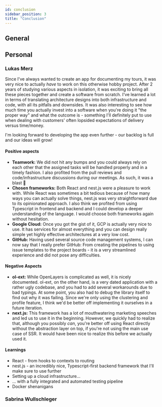 ```yaml
---
id: conclusion
sidebar_position: 3
title: "Conclusion"
---
```


## General

## Personal

### Lukas Merz

Since I've always wanted to create an app for documenting my tours, it was very nice to actually *have* to work on this
otherwise hobby project. After 2 years of studying various aspects in isolation, it was exciting to bring all these
pieces together and create a software from scratch. I've learned a lot in terms of translating architecture designs into
both infrastructure and code, with all its pitfalls and downsides. It was also interesting to see how much time you
actually invest into a software when you're doing it "the proper way" and what the outcome is - something I'll
definitely put to use when dealing with customers' often lopsided expectations of delivery versus time/money.

I'm looking forward to developing the app even further - our backlog is full and our ideas will grow!

#### Positive aspects

* **Teamwork:** We did not hit any bumps and you could always rely on each other that the assigned
  tasks will be handled properly and in a timely fashion. I also profited from the pull reviews and code/infrastructure
  discussions during our meetings. As such, it was a blast 🚀
* **Chosen frameworks:** Both React and nest.js were a pleasure to work with. While React was sometimes a bit tedious
  because of how many ways you can actually solve things, nest.js was very straightforward due to its opinionated
  approach. I also think we profited from using Typescript in frontend and backend and I could develop a deeper
  understanding of the language. I would choose both frameworks again without hesitation.
* **Google Cloud:** Once you got the gist of it, GCP is actually very nice to use. It has services for almost everything
  and you can design really simple yet highly effective architectures at a very low cost.
* **GitHub:** Having used several source code management systems, I can now say that I really prefer GitHub: From
  creating the pipelines to using issue templates to the project boards - it is a very streamlined experience and did
  not pose any difficulties.

#### Negative Aspects

* **ol-ext:** While OpenLayers is complicated as well, it is nicely documented. ol-ext, on the other hand, is a very
  dated application with a rather ugly codebase, and you had to add several workarounds due to bad typings. At some
  point, you also had to debug the library itself to find out why it was failing. Since we're only using the clustering
  and profile feature, I think we'd be better off implementing it ourselves in a future iteration.
* **next.js:** This framework has a lot of mouthwatering marketing speeches and led us to use it in the beginning.
  However, we quickly had to realize that, although you possibly *can*, you're better off using React directly without
  the abstraction layer on top, if you're not using the main use case of SSR. It would have been nice to realize this
  before we actually used it.

#### Learnings

* React - from hooks to contexts to routing
* nest.js - an incredibly nice, Typescript-first backend framework that I'll make sure to use further
* Setting up a cloud infrastructure...
* ... with a fully integrated and automated testing pipeline
* Docker shenanigans

### Sabrina Wullschleger